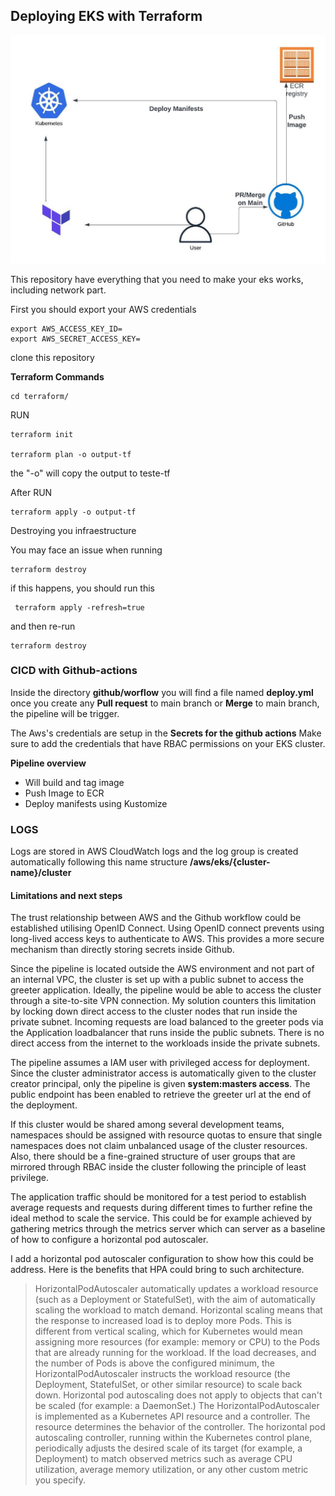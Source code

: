## Deploying EKS with Terraform

![Diagram](diagram.jpeg)

This repository have everything that you need to make your eks works, including network part.

First you should export your AWS credentials

```
export AWS_ACCESS_KEY_ID=
export AWS_SECRET_ACCESS_KEY=
```

clone this repository

**Terraform Commands**

```
cd terraform/
```

RUN

```
terraform init

terraform plan -o output-tf
```

the "-o" will copy the output to teste-tf

After RUN

```
terraform apply -o output-tf
```

Destroying you infraestructure

You may face an issue when running

```
terraform destroy
```

if this happens, you should run this

```
 terraform apply -refresh=true
```

and then re-run

```
terraform destroy

```

### CICD with Github-actions

Inside the directory **github/worflow** you will find a file named **deploy.yml**
once you create any **Pull request** to main branch or **Merge** to main branch, the pipeline will be trigger.

The Aws's credentials are setup in the **Secrets for the github actions**
Make sure to add the credentials that have RBAC permissions on your EKS cluster.

**Pipeline overview**

- Will build and tag image
- Push Image to ECR
- Deploy manifests using Kustomize

### LOGS

Logs are stored in AWS CloudWatch logs and the log group is created automatically following this name structure **/aws/eks/{cluster-name}/cluster**

#### Limitations and next steps

The trust relationship between AWS and the Github workflow could be established utilising OpenID Connect. Using OpenID connect prevents using long-lived access keys to authenticate to AWS. This provides a more secure mechanism than directly storing secrets inside Github.

Since the pipeline is located outside the AWS environment and not part of an internal VPC, the cluster is set up with a public subnet to access the greeter application. Ideally, the pipeline would be able to access the cluster through a site-to-site VPN connection. My solution counters this limitation by locking down direct access to the cluster nodes that run inside the private subnet. Incoming requests are load balanced to the greeter pods via the Application loadbalancer that runs inside the public subnets. There is no direct access from the internet to the workloads inside the private subnets.

The pipeline assumes a IAM user with privileged access for deployment. Since the cluster administrator access is automatically given to the cluster creator principal, only the pipeline is given **system:masters access**. The public endpoint has been enabled to retrieve the greeter url at the end of the deployment.

If this cluster would be shared among several development teams, namespaces should be assigned with resource quotas to ensure that single namespaces does not claim unbalanced usage of the cluster resources. Also, there should be a fine-grained structure of user groups that are mirrored through RBAC inside the cluster following the principle of least privilege.

The application traffic should be monitored for a test period to establish average requests and requests during different times to further refine the ideal method to scale the service. This could be for example achieved by gathering metrics through the metrics server which can server as a baseline of how to configure a horizontal pod autoscaler.

I add a horizontal pod autoscaler configuration to show how this could be address.
Here is the benefits that HPA could bring to such architecture.

> HorizontalPodAutoscaler automatically updates a workload resource (such as a Deployment or StatefulSet), with the aim of automatically scaling the workload to match demand.
> Horizontal scaling means that the response to increased load is to deploy more Pods. This is different from vertical scaling, which for Kubernetes would mean assigning more resources (for example: memory or CPU) to the Pods that are already running for the workload.
> If the load decreases, and the number of Pods is above the configured minimum, the HorizontalPodAutoscaler instructs the workload resource (the Deployment, StatefulSet, or other similar resource) to scale back down.
> Horizontal pod autoscaling does not apply to objects that can't be scaled (for example: a DaemonSet.)
> The HorizontalPodAutoscaler is implemented as a Kubernetes API resource and a controller. The resource determines the behavior of the controller. The horizontal pod autoscaling controller, running within the Kubernetes control plane, periodically adjusts the desired scale of its target (for example, a Deployment) to match observed metrics such as average CPU utilization, average memory utilization, or any other custom metric you specify.
